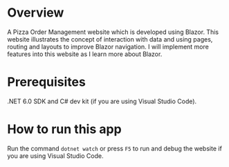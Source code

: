 # Overview
A Pizza Order Management website which is developed using Blazor. This website illustrates the concept of interaction with data and using pages, routing and layouts to improve Blazor navigation. I will implement more features into this website as I learn more about Blazor. 

# Prerequisites 
.NET 6.0 SDK and C# dev kit (if you are using Visual Studio Code).

# How to run this app
Run the command ```dotnet watch``` or press ```F5``` to run and debug the website if you are using Visual Studio Code. 
